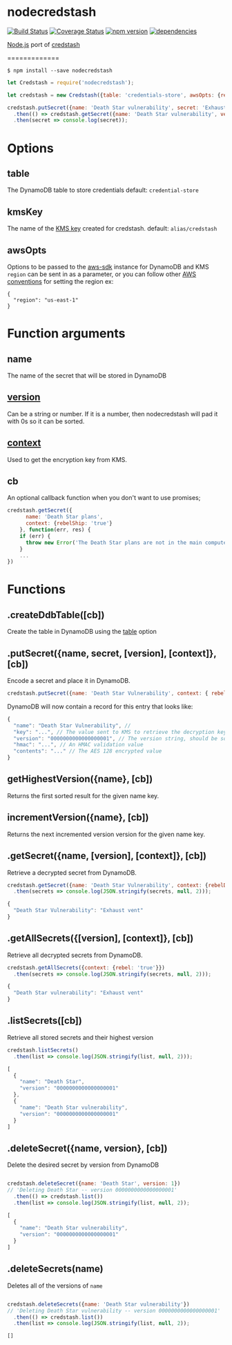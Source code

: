 nodecredstash
=============

[![Build Status](https://travis-ci.org/DavidTanner/nodecredstash.svg?branch=master)](https://travis-ci.org/DavidTanner/nodecredstash)
[![Coverage Status](https://coveralls.io/repos/github/DavidTanner/nodecredstash/badge.svg?branch=master)](https://coveralls.io/github/DavidTanner/nodecredstash?branch=master)
[![npm version](https://badge.fury.io/js/nodecredstash.svg)](https://badge.fury.io/js/nodecredstash)
[![dependencies](https://img.shields.io/david/DavidTanner%2Fnodecredstash.svg)](https://www.npmjs.com/package/nodecredstash)

[Node.js](https://nodejs.org/en/) port of [credstash](https://github.com/fugue/credstash)

=============

    $ npm install --save nodecredstash
    
```js
let Credstash = require('nodecredstash');

let credstash = new Credstash({table: 'credentials-store', awsOpts: {region: 'us-west-2'}});

credstash.putSecret({name: 'Death Star vulnerability', secret: 'Exhaust vent', version: 1, context: {rebel: 'true'}})
  .then(() => credstash.getSecret({name: 'Death Star vulnerability', version: 1, context: {rebel: 'true'}})
  .then(secret => console.log(secret));
```
  
  
Options
=======


table
-----
The DynamoDB table to store credentials
default: `credential-store`


kmsKey
------
The name of the [KMS key](http://docs.aws.amazon.com/kms/latest/developerguide/create-keys.html) created for credstash.
default: `alias/credstash`


awsOpts
-------
Options to be passed to the [aws-sdk](http://docs.aws.amazon.com/AWSJavaScriptSDK/guide/node-services.html) instance for DynamoDB and KMS
`region` can be sent in as a parameter, or you can follow other [AWS conventions](http://docs.aws.amazon.com/AWSJavaScriptSDK/guide/node-configuring.html) for setting the region
ex: 
```
{
  "region": "us-east-1"
}
```

Function arguments
==================

name
----
The name of the secret that will be stored in DynamoDB


[version](https://github.com/fugue/credstash#versioning-secrets)
----------------------------------------------------------------
Can be a string or number. If it is a number, then nodecredstash will pad it with 0s so it can be sorted.


[context](http://docs.aws.amazon.com/kms/latest/developerguide/encryption-context.html)
---------------------------------------------------------------------------------------
Used to get the encryption key from KMS.


cb
---
An optional callback function when you don't want to use promises;

```js
credstash.getSecret({
      name: 'Death Star plans', 
      context: {rebelShip: 'true'}
    }, function(err, res) {
    if (err) {
      throw new Error('The Death Star plans are not in the main computer.');
    }
    ...
})
```

Functions
=========

.createDdbTable([cb])
-----------------
Create the table in DynamoDB using the [table](table) option



.putSecret({name, secret, [version], [context]}, [cb])
------------------------------------------------------
Encode a secret and place it in DynamoDB.

```js
credstash.putSecret({name: 'Death Star Vulnerability', context: { rebel: 'true'}});
```

DynamoDB will now contain a record for this entry that looks like:
```js
{
  "name": "Death Star Vulnerability", //
  "key": "...", // The value sent to KMS to retrieve the decryption key
  "version": "0000000000000000001", // The version string, should be sorteable
  "hmac": "...", // An HMAC validation value
  "contents": "..." // The AES 128 encrypted value
}
```


getHighestVersion({name}, [cb])
-------------------------------
Returns the first sorted result for the given name key.


incrementVersion({name}, [cb])
------------------------------
Returns the next incremented version version for the given name key.


.getSecret({name, [version], [context]}, [cb])
----------------------------------------------
Retrieve a decrypted secret from DynamoDB.

```js
credstash.getSecret({name: 'Death Star Vulnerability', context: {rebelDroid: 'true'}})
  .then(secrets => console.log(JSON.stringify(secrets, null, 2)));
```

```js
{
  "Death Star Vulnerability": "Exhaust vent"
}
```


.getAllSecrets({[version], [context]}, [cb])
--------------------------------------------
Retrieve all decrypted secrets from DynamoDB.

```js
credstash.getAllSecrets({context: {rebel: 'true'}})
  .then(secrets => console.log(JSON.stringify(secrets, null, 2)));
```

```js
{
  "Death Star vulnerability": "Exhaust vent"
}
```


.listSecrets([cb])
------------------
Retrieve all stored secrets and their highest version

```js
credstash.listSecrets()
  .then(list => console.log(JSON.stringify(list, null, 2)));
```

```js
[
  {
    "name": "Death Star",
    "version": "0000000000000000001"
  },
  {
    "name": "Death Star vulnerability",
    "version": "0000000000000000001"
  }
]
```



.deleteSecret({name, version}, [cb])
------------------------------------
Delete the desired secret by version from DynamoDB

```js

credstash.deleteSecret({name: 'Death Star', version: 1})
// 'Deleting Death Star -- version 0000000000000000001'
  .then(() => credstash.list())
  .then(list => console.log(JSON.stringify(list, null, 2));
```

```js
[
  {
    "name": "Death Star vulnerability",
    "version": "0000000000000000001"
  }
]
```



.deleteSecrets(name)
---------------------
Deletes all of the versions of `name`

```js

credstash.deleteSecrets({name: 'Death Star vulnerability'})
// 'Deleting Death Star vulnerability -- version 0000000000000000001'
  .then(() => credstash.list())
  .then(list => console.log(JSON.stringify(list, null, 2));
```

```js
[]
```




